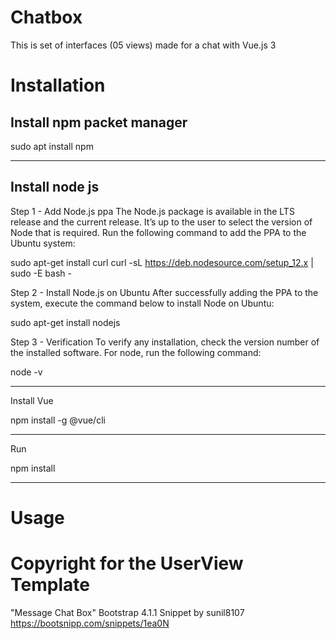 # Chatbox
This is set of interfaces (05 views) made for a chat with Vue.js 3


# Installation
Install npm packet manager
----------------------------------------------
sudo apt install npm


----------------------------------------------
Install node js
----------------------------------------------
Step 1 - Add Node.js ppa
The Node.js package is available in the LTS release and the current release. It’s up to the user to select the version of Node that is required. Run the following command to add the PPA to the Ubuntu system:

sudo apt-get install curl
curl -sL https://deb.nodesource.com/setup_12.x | sudo -E bash -

Step 2 - Install Node.js on Ubuntu
After successfully adding the PPA to the system, execute the command below to install Node on Ubuntu:

sudo apt-get install nodejs

Step 3 - Verification
To verify any installation, check the version number of the installed software. For node, run the following command:

node -v

---------------------------------------------
Install Vue

npm install -g @vue/cli


--------------------------------------------
Run 

npm install

---------------------------------------------


# Usage

# Copyright for the UserView Template
"Message Chat Box"
Bootstrap 4.1.1 Snippet by sunil8107
https://bootsnipp.com/snippets/1ea0N
